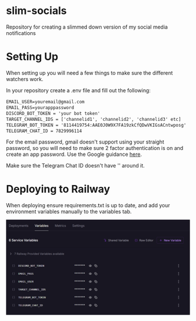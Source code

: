 # slim-socials
Repository for creating a slimmed down version of my social media notifications

# Setting Up
When setting up you will need a few things to make sure the different watchers work.

In your repository create a .env file and fill out the following:

```
EMAIL_USER=youremail@gmail.com
EMAIL_PASS=yourapppassword 
DISCORD_BOT_TOKEN = 'your bot token'
TARGET_CHANNEL_IDS = ['channelid1', 'channelid2', 'channelid3' etc]
TELEGRAM_BOT_TOKEN = '8114419754:AAE0J0W9X7FA19zkCfQDwVKIGsACntwposg'
TELEGRAM_CHAT_ID = 7829996114
```
For the email password, gmail doesn't support using your straight password, so you will need to make sure 2 factor authentication is on and create an app password. Use the Google guidance [here](https://support.google.com/accounts/answer/185833?hl=en).

Make sure the Telegram Chat ID doesn't have '' around it.

# Deploying to Railway

When deploying ensure requirements.txt is up to date, and add your environment variables manually to the variables tab. 

![Railway Variables Screenshot](image.png)
